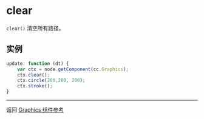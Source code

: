 # clear

`clear()` 清空所有路径。   

## 实例

```javascript
update: function (dt) {
    var ctx = node.getComponent(cc.Graphics);
    ctx.clear();
    ctx.circle(200,200, 200);
    ctx.stroke();
}

```

<hr>

返回 [Graphics 组件参考](../../components/graphics.md)
